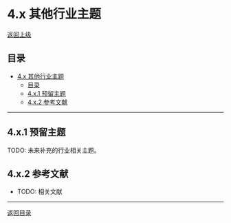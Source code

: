# 4.x 其他行业主题

[返回上级](../4-行业领域分析.md)

## 目录

- [4.x 其他行业主题](#4x-其他行业主题)
  - [目录](#目录)
  - [4.x.1 预留主题](#4x1-预留主题)
  - [4.x.2 参考文献](#4x2-参考文献)

---

## 4.x.1 预留主题

TODO: 未来补充的行业相关主题。

## 4.x.2 参考文献

- TODO: 相关文献

---

[返回目录](../0-总览与导航/0.1-全局主题树形目录.md)
